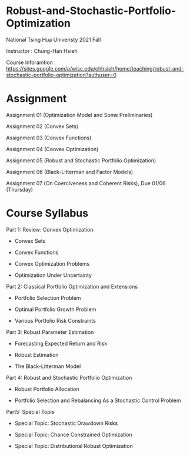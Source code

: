 # Robust-and-Stochastic-Portfolio-Optimization

National Tsing Hua Univeristy 2021 Fall

Instructor : Chung-Han Hsieh

Course Inforamtion : https://sites.google.com/a/wisc.edu/chhsieh/home/teaching/robust-and-stochastic-portfolio-optimization?authuser=0

# Assignment

Assignment 01 (Optimization Model and Some Preliminaries)

Assignment 02 (Convex Sets)

Assignment 03 (Convex Functions)

Assignment 04 (Convex Optimization)

Assignment 05 (Robust and Stochastic Portfolio Optimization)

Assignment 06 (Black-Litterman and Factor Models) 

Assignment 07 (On Coerciveness and Coherent Risks), Due 01/06 (Thursday)

# Course Syllabus

Part 1: Review: Convex Optimization

  - Convex Sets

  - Convex Functions

  - Convex Optimization Problems

  - Optimization Under Uncertainty

Part 2: Classical Portfolio Optimization and Extensions

  - Portfolio Selection Problem

  - Optimal Portfolio Growth Problem

  - Various Portfolio Risk Constraints

Part 3: Robust Parameter Estimation

  - Forecasting Expected Return and Risk

  - Robust Estimation

  - The Black-Litterman Model

Part 4: Robust and Stochastic Portfolio Optimization

  - Robust Portfolio Allocation

  - Portfolio Selection and Rebalancing As a Stochastic Control Problem

Part5: Special Topis

  - Special Topic: Stochastic Drawdown Risks

  - Special Topic: Chance Constrained Optimization

  - Special Topic: Distributional Robust Optimization

